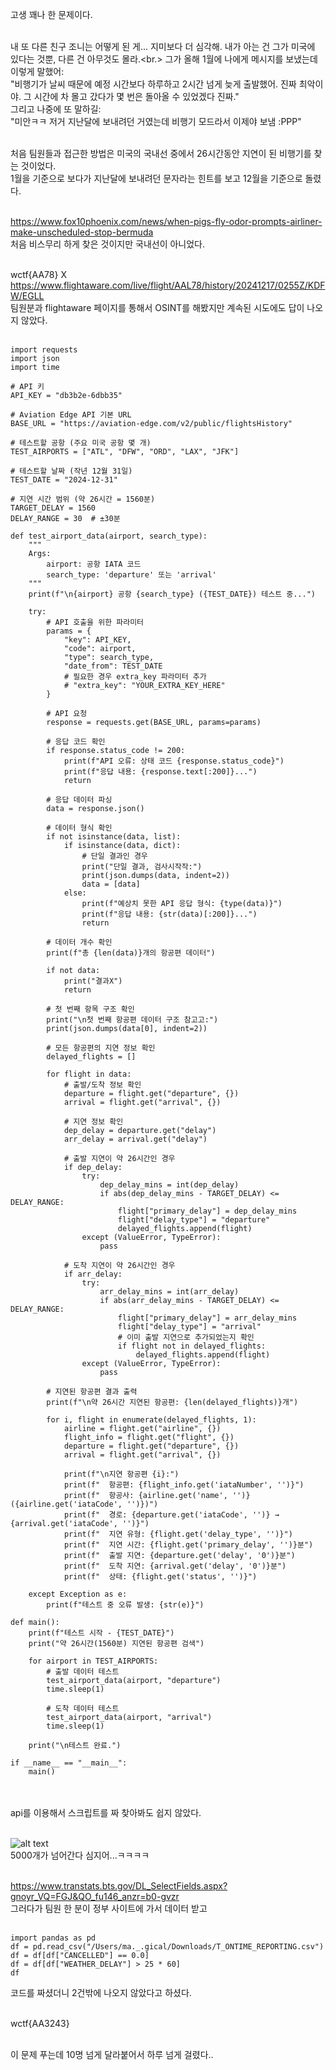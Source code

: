 ![<alt text>](lost-2.png)<br>
고생 꽤나 한 문제이다.<br><br>

내 또 다른 친구 조니는 어떻게 된 게... 지미보다 더 심각해. 내가 아는 건 그가 미국에 있다는 것뿐, 다른 건 아무것도 몰라.<br.>
그가 올해 1월에 나에게 메시지를 보냈는데 이렇게 말했어:<br>
"비행기가 날씨 때문에 예정 시간보다 하루하고 2시간 넘게 늦게 출발했어. 진짜 최악이야. 그 시간에 차 몰고 갔다가 몇 번은 돌아올 수 있었겠다 진짜."<br>
그리고 나중에 또 말하길:<br>
"미안ㅋㅋ 저거 지난달에 보내려던 거였는데 비행기 모드라서 이제야 보냄 :PPP"<br><br>

처음 팀원들과 접근한 방법은 미국의 국내선 중에서 26시간동안 지연이 된 비행기를 찾는 것이었다.<br>
1월을 기준으로 보다가 지난달에 보내려던 문자라는 힌트를 보고 12월을 기준으로 돌렸다.<br><br>

https://www.fox10phoenix.com/news/when-pigs-fly-odor-prompts-airliner-make-unscheduled-stop-bermuda<br>
처음 비스무리 하게 찾은 것이지만 국내선이 아니었다.<br><br>

wctf{AA78} X https://www.flightaware.com/live/flight/AAL78/history/20241217/0255Z/KDFW/EGLL<br>
팀원분과 flightaware 페이지를 통해서 OSINT를 해봤지만 계속된 시도에도 답이 나오지 않았다.<br><br>

```
import requests
import json
import time

# API 키
API_KEY = "db3b2e-6dbb35"

# Aviation Edge API 기본 URL
BASE_URL = "https://aviation-edge.com/v2/public/flightsHistory"

# 테스트할 공항 (주요 미국 공항 몇 개)
TEST_AIRPORTS = ["ATL", "DFW", "ORD", "LAX", "JFK"]

# 테스트할 날짜 (작년 12월 31일)
TEST_DATE = "2024-12-31"

# 지연 시간 범위 (약 26시간 = 1560분)
TARGET_DELAY = 1560
DELAY_RANGE = 30  # ±30분

def test_airport_data(airport, search_type):
    """
    Args:
        airport: 공항 IATA 코드
        search_type: 'departure' 또는 'arrival'
    """
    print(f"\n{airport} 공항 {search_type} ({TEST_DATE}) 테스트 중...")

    try:
        # API 호출을 위한 파라미터
        params = {
            "key": API_KEY,
            "code": airport,
            "type": search_type,
            "date_from": TEST_DATE
            # 필요한 경우 extra_key 파라미터 추가
            # "extra_key": "YOUR_EXTRA_KEY_HERE"
        }

        # API 요청
        response = requests.get(BASE_URL, params=params)

        # 응답 코드 확인
        if response.status_code != 200:
            print(f"API 오류: 상태 코드 {response.status_code}")
            print(f"응답 내용: {response.text[:200]}...")
            return

        # 응답 데이터 파싱
        data = response.json()

        # 데이터 형식 확인
        if not isinstance(data, list):
            if isinstance(data, dict):
                # 단일 결과인 경우
                print("단일 결과, 검사시작작:")
                print(json.dumps(data, indent=2))
                data = [data]
            else:
                print(f"예상치 못한 API 응답 형식: {type(data)}")
                print(f"응답 내용: {str(data)[:200]}...")
                return

        # 데이터 개수 확인
        print(f"총 {len(data)}개의 항공편 데이터")

        if not data:
            print("결과X")
            return

        # 첫 번째 항목 구조 확인
        print("\n첫 번째 항공편 데이터 구조 참고고:")
        print(json.dumps(data[0], indent=2))

        # 모든 항공편의 지연 정보 확인
        delayed_flights = []

        for flight in data:
            # 출발/도착 정보 확인
            departure = flight.get("departure", {})
            arrival = flight.get("arrival", {})

            # 지연 정보 확인
            dep_delay = departure.get("delay")
            arr_delay = arrival.get("delay")

            # 출발 지연이 약 26시간인 경우
            if dep_delay:
                try:
                    dep_delay_mins = int(dep_delay)
                    if abs(dep_delay_mins - TARGET_DELAY) <= DELAY_RANGE:
                        flight["primary_delay"] = dep_delay_mins
                        flight["delay_type"] = "departure"
                        delayed_flights.append(flight)
                except (ValueError, TypeError):
                    pass

            # 도착 지연이 약 26시간인 경우
            if arr_delay:
                try:
                    arr_delay_mins = int(arr_delay)
                    if abs(arr_delay_mins - TARGET_DELAY) <= DELAY_RANGE:
                        flight["primary_delay"] = arr_delay_mins
                        flight["delay_type"] = "arrival"
                        # 이미 출발 지연으로 추가되었는지 확인
                        if flight not in delayed_flights:
                            delayed_flights.append(flight)
                except (ValueError, TypeError):
                    pass

        # 지연된 항공편 결과 출력
        print(f"\n약 26시간 지연된 항공편: {len(delayed_flights)}개")

        for i, flight in enumerate(delayed_flights, 1):
            airline = flight.get("airline", {})
            flight_info = flight.get("flight", {})
            departure = flight.get("departure", {})
            arrival = flight.get("arrival", {})

            print(f"\n지연 항공편 {i}:")
            print(f"  항공편: {flight_info.get('iataNumber', '')}")
            print(f"  항공사: {airline.get('name', '')} ({airline.get('iataCode', '')})")
            print(f"  경로: {departure.get('iataCode', '')} → {arrival.get('iataCode', '')}")
            print(f"  지연 유형: {flight.get('delay_type', '')}")
            print(f"  지연 시간: {flight.get('primary_delay', '')}분")
            print(f"  출발 지연: {departure.get('delay', '0')}분")
            print(f"  도착 지연: {arrival.get('delay', '0')}분")
            print(f"  상태: {flight.get('status', '')}")

    except Exception as e:
        print(f"테스트 중 오류 발생: {str(e)}")

def main():
    print(f"테스트 시작 - {TEST_DATE}")
    print("약 26시간(1560분) 지연된 항공편 검색")

    for airport in TEST_AIRPORTS:
        # 출발 데이터 테스트
        test_airport_data(airport, "departure")
        time.sleep(1)

        # 도착 데이터 테스트
        test_airport_data(airport, "arrival")
        time.sleep(1)

    print("\n테스트 완료.")

if __name__ == "__main__":
    main()
```

<br><br>
api를 이용해서 스크립트를 짜 찾아봐도 쉽지 않았다.<br><br>

![alt text](image.png)<br>
5000개가 넘어간다 심지어...ㅋㅋㅋㅋ<br><br>

https://www.transtats.bts.gov/DL_SelectFields.aspx?gnoyr_VQ=FGJ&QO_fu146_anzr=b0-gvzr<br>
그러다가 팀원 한 분이 정부 사이트에 가서 데이터 받고<br><br>

```
import pandas as pd
df = pd.read_csv("/Users/ma._.gical/Downloads/T_ONTIME_REPORTING.csv")
df = df[df["CANCELLED"] == 0.0]
df = df[df["WEATHER_DELAY"] > 25 * 60]
df
```

코드를 짜셨더니 2건밖에 나오지 않았다고 하셨다.<br><br>

wctf{AA3243}<br><br>

이 문제 푸는데 10명 넘게 달라붙어서 하루 넘게 걸렸다..
